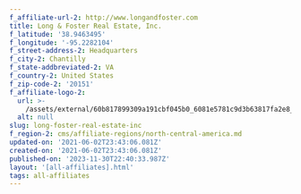 ```yaml
---
f_affiliate-url-2: http://www.longandfoster.com
title: Long & Foster Real Estate, Inc.
f_latitude: '38.9463495'
f_longitude: '-95.2282104'
f_street-address-2: Headquarters­
f_city-2: Chantilly­
f_state-addbreviated-2: VA­
f_country-2: United States
f_zip-code-2: '20151'
f_affiliate-logo-2:
  url: >-
    /assets/external/60b817899309a191cbf045b0_6081e5781c9d3b63817fa2e8_60785a755dcdb36f5e93c434_content_1_lf_re_cire_box_rev_blue.jpeg
  alt: null
slug: long-foster-real-estate-inc
f_region-2: cms/affiliate-regions/north-central-america.md
updated-on: '2021-06-02T23:43:06.081Z'
created-on: '2021-06-02T23:43:06.081Z'
published-on: '2023-11-30T22:40:33.987Z'
layout: '[all-affiliates].html'
tags: all-affiliates
---
```



